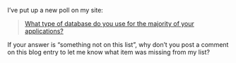 I&#8217;ve put up a new poll on my site:

> <a href="http://www.duncanmackenzie.net/" target="_blank">What type of database do you use for the majority of your applications?</a>



If your answer is &#8220;something not on this list&#8221;, why don&#8217;t you post a comment on this blog entry to let me know what item was missing from my list?